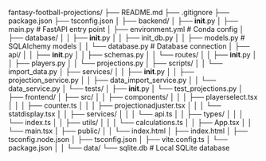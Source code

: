 fantasy-football-projections/
├── README.md
├── .gitignore
├── package.json
├── tsconfig.json
│
├── backend/
│   ├── __init__.py
│   ├── main.py                 # FastAPI entry point
│   ├── environment.yml                 # Conda config
│   ├── database/
│   │   ├── __init__.py
│   │   ├── init_db.py
│   │   ├── models.py          # SQLAlchemy models
│   │   └── database.py        # Database connection
│   ├── api/
│   │   ├── __init__.py
│   │   ├── schemas.py
│   │   └── routes/
│   │       ├── __init__.py
│   │       ├── players.py
│   │       └── projections.py
│   ├── scripts/
│   │   └── import_data.py
│   ├── services/
│   │   ├── __init__.py
│   │   ├── projection_service.py
│   │   ├── data_import_service.py
│   │   └── data_service.py
│   └── tests/
│       ├── __init__.py
│       └── test_projections.py
│
├── frontend/
│   ├── src/
│   │   ├── components/
│   │   │   ├── playerselect.tsx
│   │   │   ├── counter.ts
│   │   │   ├── projectionadjuster.tsx
│   │   │   └── statdisplay.tsx
│   │   ├── services/
│   │   │   └── api.ts
│   │   ├── types/
│   │   │   └── index.ts
│   │   ├── utils/
│   │   │   └── calculations.ts
│   │   ├── App.tsx
│   │   └── main.tsx
│   ├── public/
│   │   └── index.html
│   ├── index.html
│   ├── tsconfig.node.json
│   ├── tsconfig.json
│   ├── vite.config.ts
│   └── package.json
│
│
└── data/
    └── sqlite.db              # Local SQLite database

